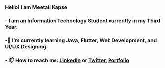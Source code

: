 ### Hello! I am Meetali Kapse

<!--
**meetalik8/meetalik8** is a ✨ _special_ ✨ repository because its `README.md` (this file) appears on your GitHub profile.

Here are some ideas to get you started:
-->
### - I am an Information Technology Student currently in my Third Year.
### -🌱 I’m currently learning Java, Flutter, Web Development, and UI/UX Designing.
### - 📫 How to reach me: [LinkedIn]( https://www.linkedin.com/in/meetalikapse/) or [Twitter](https://twitter.com/meetsshutup), [Portfolio](https://meetalik8.github.io/portfolio/)
